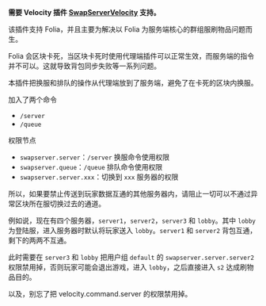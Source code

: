 **需要 Velocity 插件 [SwapServerVelocity](https://github.com/ESEAbsolute/SwapServerVelocityPlugin) 支持。**


该插件支持 Folia，并且主要为解决以 Folia 为服务端核心的群组服刷物品问题而生。

Folia 会区块卡死，当区块卡死时使用代理端插件可以正常生效，而服务端的指令并不可以。这就导致背包同步失败等一系列问题。

本插件把换服和排队的操作从代理端放到了服务端，避免了在卡死的区块内换服。

加入了两个命令
- `/server`
- `/queue`


权限节点
- `swapserver.server`：`/server` 换服命令使用权限
- `swapserver.queue`：`/queue` 排队命令使用权限
- `swapserver.server.xxx`：切换到 `xxx` 服务器的权限

所以，如果要禁止传送到玩家数据互通的其他服务器内，请阻止一切可以不通过异常区块所在服切换过去的通道。

例如说，现在有四个服务器，`server1`，`server2`，`server3` 和 `lobby`。其中 `lobby` 为登陆服，进入服务器时默认将玩家送入 `lobby`。`server1` 和 `server2` 背包互通，剩下的两两不互通。

此时需要在 `server3` 和 `lobby` 把用户组 `default` 的 `swapserver.server.server2` 权限禁用掉，否则玩家可能会退出游戏，进入 `lobby`，之后直接进入 `s2` 达成刷物品目的。


以及，别忘了把 velocity.command.server 的权限禁用掉。